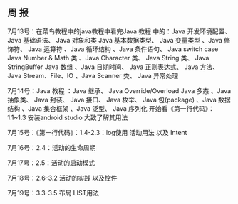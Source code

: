 ## 周  报  
7月13号：在菜鸟教程中的java教程中看完Java 教程 中的：Java 开发环境配置、 Java 基础语法、 Java 对象和类 Java 基本数据类型、 Java 变量类型 、Java 修饰符、 Java 运算符 、Java 循环结构 、Java 条件语句、 Java switch case Java Number & Math 类 、Java Character 类、 Java String 类、 Java StringBuffer Java 数组 、Java 日期时间、 Java 正则表达式、 Java 方法、 Java Stream、File、IO 、Java Scanner 类、 Java 异常处理  

7月14号：Java 教程 ：Java 继承、 Java Override/Overload Java 多态 、Java 抽象类、 Java 封装、 Java 接口、 Java 枚举、 Java 包(package) 、Java 数据结构 、Java 集合框架 、Java 泛型、 Java 序列化 开始看《第一行代码》：1.1~1.3  安装android studio 大致了解其用法  

7月15号：《第一行代码》：1.4-2.3：log使用 活动用法 以及 Intent  

7月16号：2.4：活动的生命周期  

7月17号：2.5：活动的启动模式  

7月18号：2.6-3.2  活动的实践 以及控件  

7月19号：3.3-3.5  布局  LIST用法   

